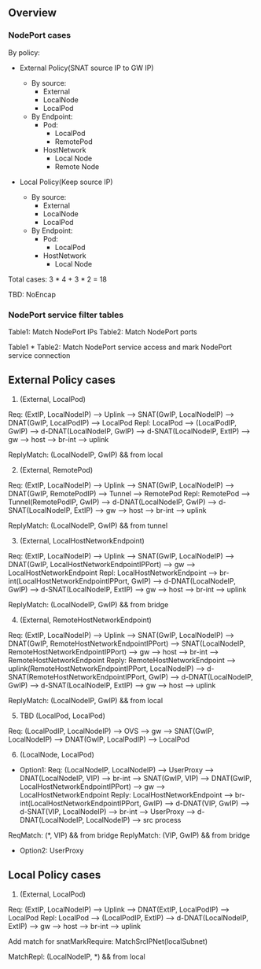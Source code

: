 ## Overview

### NodePort cases

By policy:
- External Policy(SNAT source IP to GW IP)
  - By source:
    - External
    - LocalNode
    - LocalPod
  - By Endpoint:
    - Pod:
      - LocalPod
      - RemotePod
    - HostNetwork
      - Local Node
      - Remote Node

- Local Policy(Keep source IP)
  - By source:
    - External
    - LocalNode
    - LocalPod
  - By Endpoint:
    - Pod:
      - LocalPod
    - HostNetwork
      - Local Node

Total cases: 3 * 4 + 3 * 2 = 18

TBD: NoEncap

### NodePort service filter tables

Table1: Match NodePort IPs
Table2: Match NodePort ports

Table1 * Table2: Match NodePort service access and mark NodePort service connection

## External Policy cases

1. (External, LocalPod)

Req: (ExtIP, LocalNodeIP)  --> Uplink --> SNAT(GwIP, LocalNodeIP) --> DNAT(GwIP, LocalPodIP) --> LocalPod
Repl: LocalPod --> (LocalPodIP, GwIP) --> d-DNAT(LocalNodeIP, GwIP) --> d-SNAT(LocalNodeIP, ExtIP) --> gw --> host --> br-int --> uplink

ReplyMatch: (LocalNodeIP, GwIP) && from local

2. (External, RemotePod)

Req: (ExtIP, LocalNodeIP)  --> Uplink --> SNAT(GwIP, LocalNodeIP) --> DNAT(GwIP, RemotePodIP) --> Tunnel --> RemotePod
Repl: RemotePod --> Tunnel(RemotePodIP, GwIP) --> d-DNAT(LocalNodeIP, GwIP) --> d-SNAT(LocalNodeIP, ExtIP) --> gw --> host --> br-int --> uplink

ReplyMatch: (LocalNodeIP, GwIP) && from tunnel

3. (External, LocalHostNetworkEndpoint)

Req: (ExtIP, LocalNodeIP)  --> Uplink --> SNAT(GwIP, LocalNodeIP) --> DNAT(GwIP, LocalHostNetworkEndpointIPPort) --> gw --> LocalHostNetworkEndpoint
Repl: LocalHostNetworkEndpoint --> br-int(LocalHostNetworkEndpointIPPort, GwIP) --> d-DNAT(LocalNodeIP, GwIP) --> d-SNAT(LocalNodeIP, ExtIP) --> gw --> host --> br-int --> uplink

ReplyMatch: (LocalNodeIP, GwIP) && from bridge

4. (External, RemoteHostNetworkEndpoint)

Req: (ExtIP, LocalNodeIP)  --> Uplink --> SNAT(GwIP, LocalNodeIP) --> DNAT(GwIP, RemoteHostNetworkEndpointIPPort) --> SNAT(LocalNodeIP, RemoteHostNetworkEndpointIPPort) --> gw --> host --> br-int --> RemoteHostNetworkEndpoint
Reply: RemoteHostNetworkEndpoint --> uplink(RemoteHostNetworkEndpointIPPort, LocalNodeIP) --> d-SNAT(RemoteHostNetworkEndpointIPPort, GwIP) --> d-DNAT(LocalNodeIP, GwIP) --> d-SNAT(LocalNodeIP, ExtIP) --> gw --> host --> uplink

ReplyMatch: (LocalNodeIP, GwIP) && from local

5. TBD (LocalPod, LocalPod)

Req: (LocalPodIP, LocalNodeIP)  --> OVS --> gw --> SNAT(GwIP, LocalNodeIP) --> DNAT(GwIP, LocalPodIP) --> LocalPod

6. (LocalNode, LocalPod)

- Option1:
Req: (LocalNodeIP, LocalNodeIP) --> UserProxy --> DNAT(LocalNodeIP, VIP) --> br-int --> SNAT(GwIP, VIP) --> DNAT(GwIP, LocalHostNetworkEndpointIPPort) --> gw --> LocalHostNetworkEndpoint
Reply: LocalHostNetworkEndpoint -->  br-int(LocalHostNetworkEndpointIPPort, GwIP) --> d-DNAT(VIP, GwIP) --> d-SNAT(VIP, LocalNodeIP) --> br-int --> UserProxy --> d-DNAT(LocalNodeIP, LocalNodeIP) --> src process

ReqMatch: (*, VIP) && from bridge
ReplyMatch: (VIP, GwIP) && from bridge

- Option2: UserProxy


## Local Policy cases

1. (External, LocalPod)

Req: (ExtIP, LocalNodeIP)  --> Uplink --> DNAT(ExtIP, LocalPodIP) --> LocalPod
Repl: LocalPod --> (LocalPodIP, ExtIP) --> d-DNAT(LocalNodeIP, ExtIP) --> gw --> host --> br-int --> uplink

Add match for snatMarkRequire: MatchSrcIPNet(localSubnet)

MatchRepl: (LocalNodeIP, *) && from local

